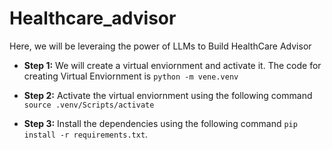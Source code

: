 # Healthcare_advisor
Here, we will be leveraing the power of LLMs to Build HealthCare Advisor

* **Step 1:** We will create a virtual enviornment and activate it. The code for creating Virtual Enviornment is ``python -m vene.venv`` 

* **Step 2:** Activate the virtual enviornment using the following command  ``source .venv/Scripts/activate``
* **Step 3:** Install the dependencies using the following command ``pip install -r requirements.txt``.